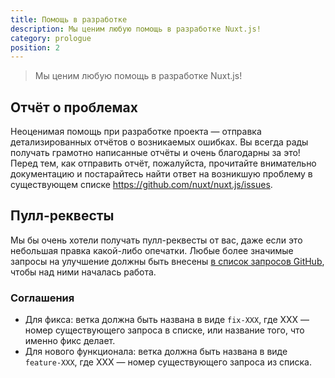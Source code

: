 ```yaml
---
title: Помощь в разработке
description: Мы ценим любую помощь в разработке Nuxt.js!
category: prologue
position: 2
---
```


> Мы ценим любую помощь в разработке Nuxt.js!

## Отчёт о проблемах

Неоценимая помощь при разработке проекта — отправка детализированных отчётов о возникаемых ошибках. Вы всегда рады получать грамотно написанные отчёты и очень благодарны за это! Перед тем, как отправить отчёт, пожалуйста, прочитайте внимательно документацию и постарайтесь найти ответ на возникшую проблему в существующем списке https://github.com/nuxt/nuxt.js/issues.

## Пулл-реквесты

Мы бы очень хотели получать пулл-реквесты от вас, даже если это небольшая правка какой-либо опечатки. Любые более значимые запросы на улучшение должны быть внесены [в список запросов GitHub](https://github.com/nuxt/nuxt.js/issues), чтобы над ними началась работа.

### Соглашения

- Для фикса: ветка должна быть названа в виде `fix-XXX`, где XXX — номер существующего запроса в списке, или название того, что именно фикс делает.
- Для нового функционала: ветка должна быть названа в виде `feature-XXX`, где XXX — номер существующего запроса из списка.
